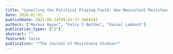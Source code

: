 ```yaml
---
title: "Levelling the Political Playing Field: How Nonviolent Resistance Influences Power Relations After Democratic Transition"
date: 2020-01-01
publishDate: 2021-08-24T09:42:37.386424Z
authors: ["Markus Bayer", "Felix S Bethke", "Daniel Lambach"]
publication_types: ["2"]
abstract: ""
featured: false
publication: "*The Journal of Resistance Studies*"
---
```


